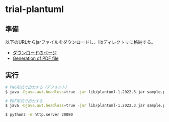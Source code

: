 trial-plantuml
==============

準備
----

以下のURLからjarファイルをダウンロードし、libディレクトリに格納する。

* [ダウンロードのページ](https://plantuml.com/ja/download)
* [Generation of PDF file](https://plantuml.com/ja/pdf)

実行
----

```sh
# PNG形式で出力する（デフォルト）
$ java -Djava.awt.headless=true -jar lib/plantuml-1.2022.3.jar sample.puml

# PDF形式で出力する
$ java -Djava.awt.headless=true -jar lib/plantuml-1.2022.3.jar sample.puml -tpdf
```

```sh
$ python3 -m http.server 20080
```
